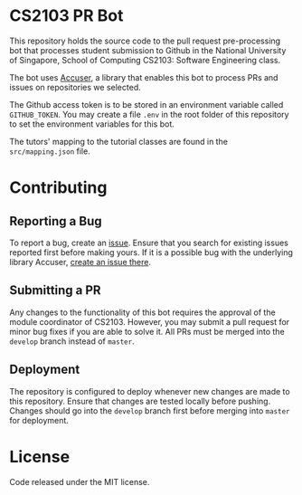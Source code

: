 # CS2103 PR Bot

This repository holds the source code to the pull request pre-processing bot that processes student submission to Github in the National University of Singapore, School of Computing CS2103: Software Engineering class.

The bot uses [Accuser](https://github.com/mauris/accuser), a library that enables this bot to process PRs and issues on repositories we selected.

The Github access token is to be stored in an environment variable called `GITHUB_TOKEN`. You may create a file `.env` in the root folder of this repository to set the environment variables for this bot.

The tutors' mapping to the tutorial classes are found in the `src/mapping.json` file.

# Contributing

## Reporting a Bug

To report a bug, create an [issue](https://github.com/mauris/cs2103-pr-bot/issues). Ensure that you search for existing issues reported first before making yours. If it is a possible bug with the underlying library Accuser, [create an issue there](https://github.com/mauris/accuser/issues).

## Submitting a PR

Any changes to the functionality of this bot requires the approval of the module coordinator of CS2103. However, you may submit a pull request for minor bug fixes if you are able to solve it. All PRs must be merged into the `develop` branch instead of `master`.

## Deployment

The repository is configured to deploy whenever new changes are made to this repository. Ensure that changes are tested locally before pushing. Changes should go into the `develop` branch first before merging into `master` for deployment.

# License

Code released under the MIT license.
